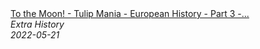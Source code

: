 <!--2024-07-21 00:21:39-->
<div class="yb">
  <a class="nodecor" href="/posts.html?istoriya/to_the_moon_-_tulip_mania_-_european_history_-_part_3_-_extra_history">
    <img class="preview" data-videoid="h8Ng74D_9_Q" src="https://i.ytimg.com/vi/h8Ng74D_9_Q/hqdefault.jpg" align="middle" alt="">
  </a>
  <div class="inlbl text">
    <a class="nodecor" href="/posts.html?istoriya/to_the_moon_-_tulip_mania_-_european_history_-_part_3_-_extra_history">To the Moon! - Tulip Mania - European History - Part 3 -...</a><br>
    <i class="smaller2">Extra History</i><br>
    <i class="smaller3">2022-05-21</i>
  </div>
</div>
